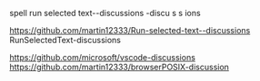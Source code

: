 


spell
run selected text--discussions
-discu s s ions


https://github.com/martin12333/Run-selected-text--discussions
RunSelectedText-discussions

https://github.com/microsoft/vscode-discussions
https://github.com/martin12333/browserPOSIX-discussion





